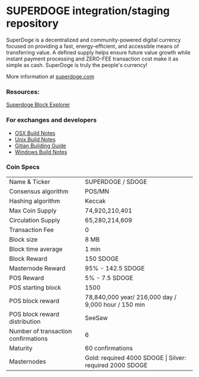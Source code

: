 SUPERDOGE integration/staging repository
=====================================

SuperDoge is a decentralized and community-powered digital currency focused on providing a fast, energy-efficient, and accessible means of transferring value.
A defined supply helps ensure future value growth while instant payment processing and ZERO-FEE transaction cost make it as simple as cash.
SuperDoge is truly the people's currency!


More information at [superdoge.com](https://superdoge.com) 

### Resources: 
[Superdoge Block Explorer](https://explorer.superdoge.net) 


### For exchanges and developers

- [OSX Build Notes](https://github.com/superdoge-project/superdoge/blob/main/doc/build-osx.md)
- [Unix Build Notes](https://github.com/superdoge-project/superdoge/blob/main/doc/build-unix.md)
- [Gitian Building Guide](https://github.com/superdoge-project/superdoge/blob/main/doc/gitian-building.md)
- [Windows Build Notes](https://github.com/superdoge-project/superdoge/blob/main/doc/build-windows.md)


### Coin Specs

<table>
<tr><td>Name & Ticker</td><td> SUPERDOGE /  SDOGE</td></tr>
<tr><td>Consensus algorithm</td><td> POS/MN</td></tr>
<tr><td>Hashing algorithm</td><td> Keccak</td></tr>
<tr><td>Max Coin Supply</td><td> 74,920,210,401</td></tr>
<tr><td>Circulation Supply</td><td> 65,280,214,609</td></tr>
<tr><td>Transaction Fee</td><td> 0</td></tr>
<tr><td>Block size</td><td> 8 MB</td></tr>
<tr><td>Block time average</td><td> 1 min</td></tr>
<tr><td>Block Reward</td><td> 150 SDOGE</td></tr>
<tr><td>Masternode Reward</td><td> 95% - 142.5 SDOGE</td></tr>
<tr><td>POS Reward</td><td>5% - 7.5 SDOGE</td></tr>
<tr><td>POS starting block</td><td> 1500</td></tr>
<tr><td>POS block reward</td><td> 78,840,000 year/ 216,000 day / 9,000 hour / 150 min</td></tr>
<tr><td>POS block reward distribution</td><td> SeeSaw</td></tr>
<tr><td>Number of transaction confirmations</td><td> 6</td></tr>
<tr><td>Maturity</td><td> 60 confirmations</td></tr>
<tr><td>Masternodes</td><td>Gold: required 4000 SDOGE | Silver: required 2000 SDOGE</td></tr>
</table>
